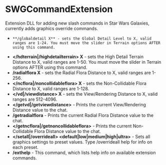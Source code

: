 # SWGCommandExtension
Extension DLL for adding new slash commands in Star Wars Galaxies, currently adds graphics override commands.

*     **/globaldetail X** - sets the Global Detail Level to X, valid ranges are 1-24. You must move the slider in Terrain options AFTER using this command.
*    **</hdterrain|/highdetailterrain> X** - sets the High Detail Terrain Distance to X, valid ranges are 1-50. You must move the slider in Terrain options AFTER using this command.
*    **/radialflora X** - sets the Radial Flora Distance to X, valid ranges are 1-256.
*    **</ncflora|/noncollidableflora> X** - sets the Non-Collidable Flora Distance to X, valid ranges are 1-128.
*    **</vd|/viewdistance> X** - sets the View/Rendering Distance to X, valid ranges are 512-4096.
*    **</getvd|/getviewdistance>** - Prints the current View/Rendering Distance value to the chat.
*    **/getradialflora** - Prints the current Radial Flora Distance value to the chat.
*    **</getncflora|/getnoncollidableflora>** - Prints the current Non-Collidable Flora Distance value to the chat.
*    **</setall|/overrideall> <default|low|medium|high|ultra>** - Sets all graphics settings to preset values. Type /overrideall help for info on each preset.
*    **/exthelp** - This command, which lists help info on available extension commands.
